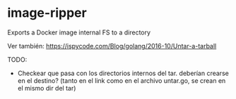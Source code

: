 # image-ripper
Exports a Docker image internal FS to a directory


Ver también: https://ispycode.com/Blog/golang/2016-10/Untar-a-tarball

TODO:
 - Checkear que pasa con los directorios internos del tar.
    deberían crearse en el destino? (tanto en el link como en el archivo untar.go, se crean en el mismo dir del tar)